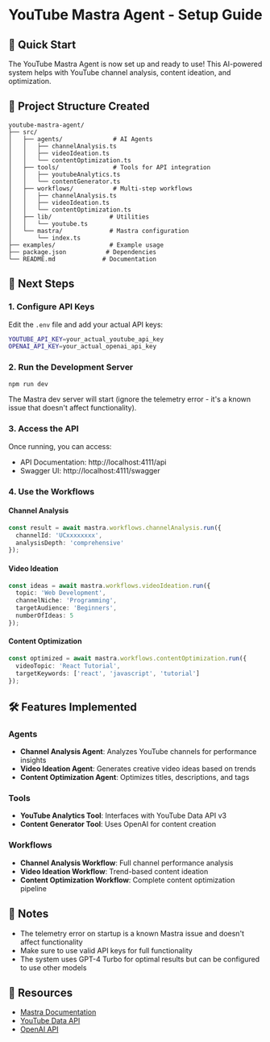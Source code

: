 # YouTube Mastra Agent - Setup Guide

## 🎯 Quick Start

The YouTube Mastra Agent is now set up and ready to use! This AI-powered system helps with YouTube channel analysis, content ideation, and optimization.

## 📁 Project Structure Created

```
youtube-mastra-agent/
├── src/
│   ├── agents/              # AI Agents
│   │   ├── channelAnalysis.ts
│   │   ├── videoIdeation.ts
│   │   └── contentOptimization.ts
│   ├── tools/               # Tools for API integration
│   │   ├── youtubeAnalytics.ts
│   │   └── contentGenerator.ts
│   ├── workflows/           # Multi-step workflows
│   │   ├── channelAnalysis.ts
│   │   ├── videoIdeation.ts
│   │   └── contentOptimization.ts
│   ├── lib/                # Utilities
│   │   └── youtube.ts
│   └── mastra/             # Mastra configuration
│       └── index.ts
├── examples/               # Example usage
├── package.json           # Dependencies
└── README.md             # Documentation
```

## 🚀 Next Steps

### 1. Configure API Keys

Edit the `.env` file and add your actual API keys:

```bash
YOUTUBE_API_KEY=your_actual_youtube_api_key
OPENAI_API_KEY=your_actual_openai_api_key
```

### 2. Run the Development Server

```bash
npm run dev
```

The Mastra dev server will start (ignore the telemetry error - it's a known issue that doesn't affect functionality).

### 3. Access the API

Once running, you can access:
- API Documentation: http://localhost:4111/api
- Swagger UI: http://localhost:4111/swagger

### 4. Use the Workflows

#### Channel Analysis
```typescript
const result = await mastra.workflows.channelAnalysis.run({
  channelId: 'UCxxxxxxxx',
  analysisDepth: 'comprehensive'
});
```

#### Video Ideation
```typescript
const ideas = await mastra.workflows.videoIdeation.run({
  topic: 'Web Development',
  channelNiche: 'Programming',
  targetAudience: 'Beginners',
  numberOfIdeas: 5
});
```

#### Content Optimization
```typescript
const optimized = await mastra.workflows.contentOptimization.run({
  videoTopic: 'React Tutorial',
  targetKeywords: ['react', 'javascript', 'tutorial']
});
```

## 🛠️ Features Implemented

### Agents
- **Channel Analysis Agent**: Analyzes YouTube channels for performance insights
- **Video Ideation Agent**: Generates creative video ideas based on trends
- **Content Optimization Agent**: Optimizes titles, descriptions, and tags

### Tools
- **YouTube Analytics Tool**: Interfaces with YouTube Data API v3
- **Content Generator Tool**: Uses OpenAI for content creation

### Workflows
- **Channel Analysis Workflow**: Full channel performance analysis
- **Video Ideation Workflow**: Trend-based content ideation
- **Content Optimization Workflow**: Complete content optimization pipeline

## 📝 Notes

- The telemetry error on startup is a known Mastra issue and doesn't affect functionality
- Make sure to use valid API keys for full functionality
- The system uses GPT-4 Turbo for optimal results but can be configured to use other models

## 🔗 Resources

- [Mastra Documentation](https://mastra.ai/docs)
- [YouTube Data API](https://developers.google.com/youtube/v3)
- [OpenAI API](https://platform.openai.com/docs)